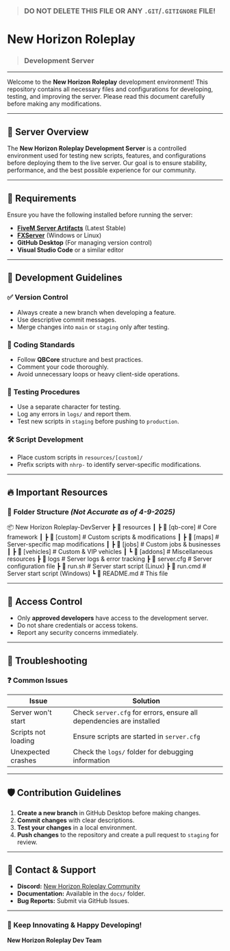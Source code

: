 > ### DO NOT DELETE THIS FILE OR ANY `.GIT`/`.GITIGNORE` FILE!


# New Horizon Roleplay
> ### Development Server
---
Welcome to the **New Horizon Roleplay** development environment! This repository contains all necessary files and configurations for developing, testing, and improving the server. Please read this document carefully before making any modifications.

---

## 📌 Server Overview

The **New Horizon Roleplay Development Server** is a controlled environment used for testing new scripts, features, and configurations before deploying them to the live server. Our goal is to ensure stability, performance, and the best possible experience for our community.

---

## 🚀 Requirements

Ensure you have the following installed before running the server:
- **[FiveM Server Artifacts](https://runtime.fivem.net/artifacts/fivem/)** (Latest Stable)
- **[FXServer](https://fivem.net/)** (Windows or Linux)
- **GitHub Desktop** (For managing version control)
- **Visual Studio Code** or a similar editor

---

## 🔧 Development Guidelines

### ✅ **Version Control**
- Always create a new branch when developing a feature.
- Use descriptive commit messages.
- Merge changes into `main` or `staging` only after testing.

### 📝 **Coding Standards**
- Follow **QBCore** structure and best practices.
- Comment your code thoroughly.
- Avoid unnecessary loops or heavy client-side operations.

### 📌 **Testing Procedures**
- Use a separate character for testing.
- Log any errors in `logs/` and report them.
- Test new scripts in `staging` before pushing to `production`.

### 🛠 **Script Development**
- Place custom scripts in `resources/[custom]/`
- Prefix scripts with `nhrp-` to identify server-specific modifications.

---

## 🔥 Important Resources

### 📂 **Folder Structure** *(Not Accurate as of 4-9-2025)*

📦 New Horizon Roleplay-DevServer ┣ 📂 resources ┃ ┣ 📂 [qb-core]  # Core framework ┃ ┣ 📂 [custom]   # Custom scripts & modifications ┃ ┣ 📂 [maps]     # Server-specific map modifications ┃ ┣ 📂 [jobs]     # Custom jobs & businesses ┃ ┣ 📂 [vehicles] # Custom & VIP vehicles ┃ ┗ 📂 [addons]   # Miscellaneous resources ┣ 📂 logs         # Server logs & error tracking ┣ 📜 server.cfg   # Server configuration file ┣ 📜 run.sh       # Server start script (Linux) ┣ 📜 run.cmd      # Server start script (Windows) ┗ 📜 README.md    # This file

---

## 🔑 Access Control
- Only **approved developers** have access to the development server.
- Do not share credentials or access tokens.
- Report any security concerns immediately.

---

## 🚨 Troubleshooting
### ❓ **Common Issues**
| Issue | Solution |
|-------|---------|
| Server won't start | Check `server.cfg` for errors, ensure all dependencies are installed |
| Scripts not loading | Ensure scripts are started in `server.cfg` |
| Unexpected crashes | Check the `logs/` folder for debugging information |

---

## 🛡️ Contribution Guidelines
1. **Create a new branch** in GitHub Desktop before making changes.
2. **Commit changes** with clear descriptions.
3. **Test your changes** in a local environment.
4. **Push changes** to the repository and create a pull request to `staging` for review.

---

## 🎯 Contact & Support
- **Discord:** [New Horizon Roleplay Community](https://discord.gg/NewHorizon-RP)
- **Documentation:** Available in the `docs/` folder.
- **Bug Reports:** Submit via GitHub Issues.

---

### 🚀 Keep Innovating & Happy Developing!
**New Horizon Roleplay Dev Team**
